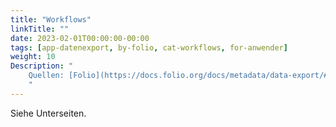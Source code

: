 ```yaml
---
title: "Workflows"
linkTitle: ""
date: 2023-02-01T00:00:00-00:00
tags: [app-datenexport, by-folio, cat-workflows, for-anwender]
weight: 10
Description: "
    Quellen: [Folio](https://docs.folio.org/docs/metadata/data-export/#quick-exports) <!-- & [GBV](https://info.gebev.de/pages/viewpage.action?pageId=846266408) -->
    "
---
```


Siehe Unterseiten.
